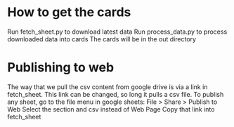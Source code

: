 # How to get the cards
Run fetch_sheet.py to download latest data
Run process_data.py to process downloaded data into cards
The cards will be in the out directory

# Publishing to web 
The way that we pull the csv content from google drive is via a link in fetch_sheet.
This link can be changed, so long it pulls a csv file.
To publish any sheet, go to the file menu in google sheets:
File > Share > Publish to Web
Select the section and csv instead of Web Page
Copy that link into fetch_sheet